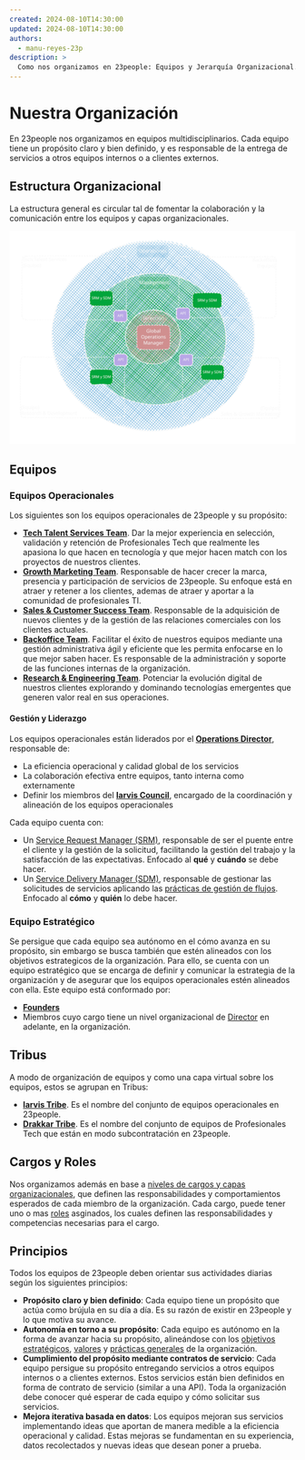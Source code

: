 ```yaml
---
created: 2024-08-10T14:30:00
updated: 2024-08-10T14:30:00
authors:
  - manu-reyes-23p
description: >
  Como nos organizamos en 23people: Equipos y Jerarquía Organizacional.
---
```


# Nuestra Organización

En 23people nos organizamos en equipos multidisciplinarios. Cada equipo tiene un propósito claro y bien definido, y es responsable de la entrega de servicios a otros equipos internos o a clientes externos.

## Estructura Organizacional

La estructura general es circular tal de fomentar la colaboración y la comunicación entre los equipos y capas organizacionales.

![Esquema de organización de equipos y capas](../_assets/teams-organization.svg)

## Equipos

### Equipos Operacionales

Los siguientes son los equipos operacionales de 23people y su propósito:

- [**Tech Talent Services Team**](teams/tech-talent-services-team). Dar la mejor experiencia en selección, validación y retención de Profesionales Tech que realmente les apasiona lo que hacen en tecnología y que mejor hacen match con los proyectos de nuestros clientes.
- [**Growth Marketing Team**](teams/growth-marketing-team). Responsable de hacer crecer la marca, presencia y participación de servicios de 23people. Su enfoque está en atraer y retener a los clientes, ademas de atraer y aportar a la comunidad de profesionales TI.
- [**Sales & Customer Success Team**](teams/sales-and-customer-success-team). Responsable de la adquisición de nuevos clientes y de la gestión de las relaciones comerciales con los clientes actuales.
- [**Backoffice Team**](teams/backoffice). Facilitar el éxito de nuestros equipos mediante una gestión administrativa ágil y eficiente que les permita enfocarse en lo que mejor saben hacer. Es responsable de la administración y soporte de las funciones internas de la organización.
- [**Research & Engineering Team**](teams/research-engineering). Potenciar la evolución digital de nuestros clientes explorando y dominando tecnologías emergentes que generen valor real en sus operaciones.

#### Gestión y Liderazgo

Los equipos operacionales están liderados por el [**Operations Director**](roles/operations-director), responsable de:

- La eficiencia operacional y calidad global de los servicios
- La colaboración efectiva entre equipos, tanto interna como externamente
- Definir los miembros del [**Iarvis Council**](teams/iarvis-council), encargado de la coordinación y alineación de los equipos operacionales

Cada equipo cuenta con:

- Un [Service Request Manager (SRM)](roles/service-request-manager), responsable de ser el puente entre el cliente y la gestión de la solicitud, facilitando la gestión del trabajo y la satisfacción de las expectativas. Enfocado al **qué** y **cuándo** se debe hacer.
- Un [Service Delivery Manager (SDM)](roles/service-delivery-manager), responsable de gestionar las solicitudes de servicios aplicando las [prácticas de gestión de flujos](../practices/gestionar-trabajo-con-flujos.md). Enfocado al **cómo** y **quién** lo debe hacer.

### Equipo Estratégico

Se persigue que cada equipo sea autónomo en el cómo avanza en su propósito, sin embargo se busca también que estén alineados con los objetivos estrategicos de la organización. Para ello, se cuenta con un equipo estratégico que se encarga de definir y comunicar la estrategia de la organización y de asegurar que los equipos operacionales estén alineados con ella. Este equipo está conformado por:

- [**Founders**](roles/founders)
- Miembros cuyo cargo tiene un nivel organizacional de [Director](../organization/job-positions/layers-and-levels.md#niveles-y-comportamientos-esperados) en adelante, en la organización.

## Tribus

A modo de organización de equipos y como una capa virtual sobre los equipos, estos se agrupan en Tribus:

- [**Iarvis Tribe**](tribes/iarvis). Es el nombre del conjunto de equipos operacionales en 23people.
- [**Drakkar Tribe**](tribes/drakkar). Es el nombre del conjunto de equipos de Profesionales Tech que están en modo subcontratación en 23people.

## Cargos y Roles

Nos organizamos además en base a [niveles de cargos y capas organizacionales](../organization/job-positions/layers-and-levels.md), que definen las responsabilidades y comportamientos esperados de cada miembro de la organización. Cada cargo, puede tener uno o mas [roles](../organization/roles/) asginados, los cuales definen las responsabilidades y competencias necesarias para el cargo.

## Principios

Todos los equipos de 23people deben orientar sus actividades diarias según los siguientes principios:

- **Propósito claro y bien definido**: Cada equipo tiene un propósito que actúa como brújula en su día a día. Es su razón de existir en 23people y lo que motiva su avance.
- **Autonomía en torno a su propósito**: Cada equipo es autónomo en la forma de avanzar hacia su propósito, alineándose con los [objetivos estratégicos](../strategy/goals.md), [valores](../culture/values.md) y [prácticas generales](../culture/practices/) de la organización.
- **Cumplimiento del propósito mediante contratos de servicio**: Cada equipo persigue su propósito entregando servicios a otros equipos internos o a clientes externos. Estos servicios están bien definidos en forma de contrato de servicio (similar a una API). Toda la organización debe conocer qué esperar de cada equipo y cómo solicitar sus servicios.
- **Mejora iterativa basada en datos**: Los equipos mejoran sus servicios implementando ideas que aportan de manera medible a la eficiencia operacional y calidad. Estas mejoras se fundamentan en su experiencia, datos recolectados y nuevas ideas que desean poner a prueba.
